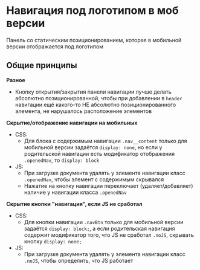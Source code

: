 # Навигация под логотипом в моб версии

Панель со статическим позиционированием, которая в мобильной версии отображается под логотипом

## Общие принципы
**Разное**
- Кнопку открытия/закрытия панели навигации лучше делать абсолютно позиционированной, чтобы при добавлении в `header` навигации ещё какого-то НЕ абсолютно позиционированного элемента, не нарушалось расположение элементов

**Скрытие/отображение навигации на мобильных**
- CSS:
  - Для блока с содержимым навигации `.nav__content` только для мобильной версии задаётся `display: none`, но если у родительской навигации есть модификатор отображения `.openedNav`, то `display: block`
- JS:
  - При загрузке документа удалять у элемента навигации класс `.openedNav`, чтобы элемент с содержимым  скрывался
  - Нажатие на кнопку навигации переключает (удаляет/добавляет) наличие у навигации класса `.openedNav`

**Скрытие кнопки "навигация", если JS не сработал**
- CSS:
  - Для кнопки навигации `.navBtn` только для мобильной версии задаётся `display: block;`, а если родительская навигация содержит модификатор того, что JS не сработал `.noJS`, скрывать кнопку `display: none;`
- JS:
  - При загрузке документа удалять у элемента навигации класс `.noJS`, чтобы определить, что JS работает